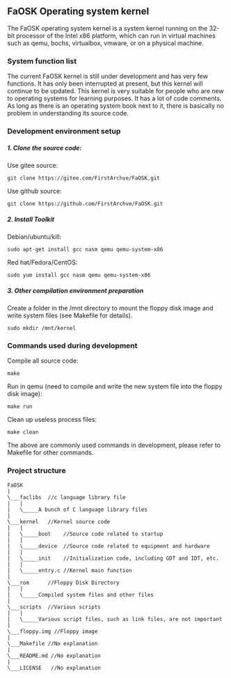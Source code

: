 ## FaOSK Operating system kernel
The FaOSK operating system kernel is a system kernel running on the 32-bit processor of the Intel x86 platform, which can run in virtual machines such as qemu, bochs, virtualbox, vmware, or on a physical machine.

### System function list
The current FaOSK kernel is still under development and has very few functions. It has only been interrupted at present, but this kernel will continue to be updated.
This kernel is very suitable for people who are new to operating systems for learning purposes. It has a lot of code comments. As long as there is an operating system book next to it, there is basically no problem in understanding its source code.

### Development environment setup

##### 1. Clone the source code:

Use gitee source:

```
git clone https://gitee.com/FirstArchve/FaOSK.git
```
Use github source:

```
git clone https://github.com/FirstArchve/FaOSK.git
```
##### 2. Install Toolkit

Debian/ubuntu/kill:

```
sudo apt-get install gcc nasm qemu qemu-system-x86
```
Red hat/Fedora/CentOS:

```
sudo yum install gcc nasm qemu qemu-system-x86
```
##### 3. Other compilation environment preparation

Create a folder in the /mnt directory to mount the floppy disk image and write system files (see Makefile for details).

```
sudo mkdir /mnt/kernel
```
### Commands used during development

Compile all source code:

```
make
```
Run in qemu (need to compile and write the new system file into the floppy disk image):

```
make run
```
Clean up useless process files:

```
make clean
```
The above are commonly used commands in development, please refer to Makefile for other commands.

### Project structure

```
FaOSK
|
\___faclibs  //c language library file
|   |
|   \_____A bunch of C language library files
|
\___kernel   //Kernel source code
|   |
|   \_____boot    //Source code related to startup
|   |
|   \_____device  //Source code related to equipment and hardware
|   |
|   \_____init    //Initialization code, including GDT and IDT, etc.
|   |
|   \_____entry.c //Kernel main function
|
\___rom      //Floppy Disk Directory
|   |
|   \_____Compiled system files and other files
|
\___scripts  //Various scripts
|   |
|   \_____Various script files, such as link files, are not important
|
\___floppy.img //Floppy image
|
\___Makefile //No explanation
|
\___README.md //No explanation
|
\___LICENSE   //No explanation

```
